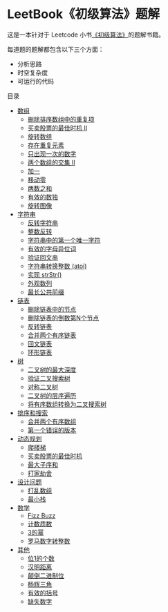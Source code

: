 # LeetBook《初级算法》题解

这是一本针对于 Leetcode 小书[《初级算法》](https://leetcode-cn.com/leetbook/detail/top-interview-questions-easy/)的题解书籍。

每道题的题解都包含以下三个方面：

- 分析思路
- 时空复杂度
- 可运行的代码

目录

* [数组](array/summary.md)
    * [删除排序数组中的重复项](array/remove-duplicates-from-sorted-array.md)
    * [买卖股票的最佳时机 II](array/best-time-to-buy-and-sell-stock-ii.md)
    * [旋转数组](array/rotate-array.md)
    * [存在重复元素](array/contains-duplicate.md)
    * [只出现一次的数字](array/single-number.md)
    * [两个数组的交集 II](array/intersection-of-two-arrays-ii.md)
    * [加一](array/plus-one.md)
    * [移动零](array/move-zeroes.md)
    * [两数之和](array/two-sum.md)
    * [有效的数独](array/valid-sudoku.md)
    * [旋转图像](array/rotate-image.md)
* [字符串](string/summary.md)
    * [反转字符串](string/reverse-string.md)
    * [整数反转](string/reverse-integer.md)
    * [字符串中的第一个唯一字符](string/first-unique-character-in-a-string.md)
    * [有效的字母异位词](string/valid-anagram.md)
    * [验证回文串](string/valid-palindrome.md)
    * [字符串转换整数 (atoi)](string/string-to-integer-atoi.md)
    * [实现 strStr()](string/implement-strstr.md)
    * [外观数列](string/count-and-say.md)
    * [最长公共前缀](string/longest-common-prefix.md)
* [链表](linked-list/summary.md)
    * [删除链表中的节点](linked-list/delete-node-in-a-linked-list.md)
    * [删除链表的倒数第N个节点](linked-list/remove-nth-node-from-end-of-list.md)
    * [反转链表](linked-list/reverse-linked-list.md)
    * [合并两个有序链表](linked-list/merge-two-sorted-lists.md)
    * [回文链表](linked-list/palindrome-linked-list.md)
    * [环形链表](linked-list//linked-list-cycle.md)
* [树](tree/summary.md)
    * [二叉树的最大深度](tree/maximum-depth-of-binary-tree.md)
    * [验证二叉搜索树](tree/validate-binary-search-tree.md)
    * [对称二叉树](tree/symmetric-tree.md)
    * [二叉树的层序遍历](tree/binary-tree-level-order-traversal.md)
    * [将有序数组转换为二叉搜索树](tree/convert-sorted-array-to-binary-search-tree.md)
* [排序和搜索](sort-search/summary.md)
    * [合并两个有序数组](sort-search/merge-sorted-array.md)
    * [第一个错误的版本](sort-search/first-bad-version.md)
* [动态规划](dynamic-programming/summary.md)
    * [爬楼梯](dynamic-programming/climbing-stairs.md)
    * [买卖股票的最佳时机](dynamic-programming/best-time-to-buy-and-sell-stock.md)
    * [最大子序和](dynamic-programming/maximum-subarray.md)
    * [打家劫舍](dynamic-programming/house-robber.md)
* [设计问题](design-question/summary.md)
    * [打乱数组](design-question/shuffle-an-array.md)
    * [最小栈](design-question/min-stack.md)
* [数学](math/summary.md)
    * [Fizz Buzz](math/fizz-buzz.md)
    * [计数质数](math/count-primes.md)
    * [3的幂](math/power-of-three.md)
    * [罗马数字转整数](math/roman-to-integer.md)
* [其他](other/summary.md)
    * [位1的个数](other/number-of-1-bits.md)
    * [汉明距离](other/hamming-distance.md)
    * [颠倒二进制位](other/reverse-bits.md)
    * [杨辉三角](other/pascals-triangle.md)
    * [有效的括号](other/valid-parentheses.md)
    * [缺失数字](other/missing-number.md)